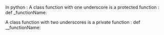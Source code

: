 In python : 
A class function with one underscore is a protected function : 
def _functionName:

A class function with two underscores is a private function : 
def __functionName:
